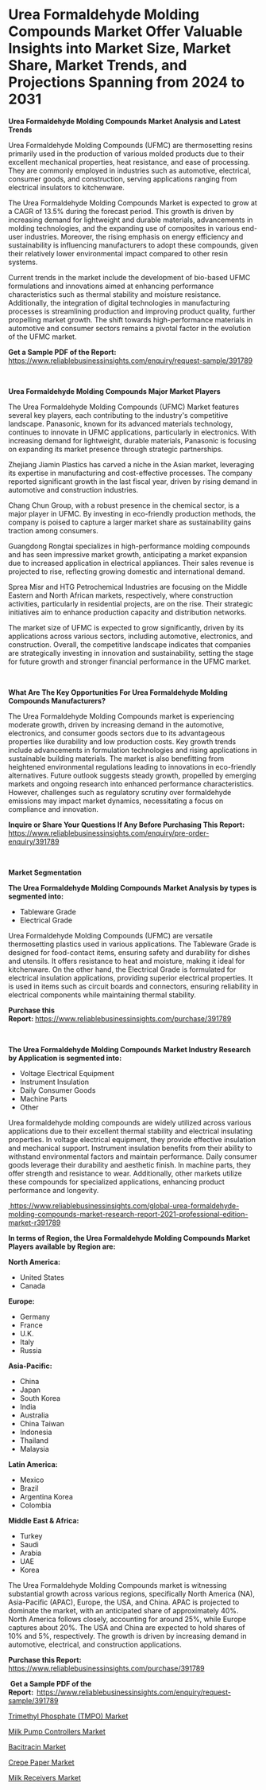 <p><h1>Urea Formaldehyde Molding Compounds Market Offer Valuable Insights into Market Size, Market Share, Market Trends, and Projections Spanning from 2024 to 2031</h1></p><p><strong>Urea Formaldehyde Molding Compounds Market Analysis and Latest Trends</strong></p>
<p><p>Urea Formaldehyde Molding Compounds (UFMC) are thermosetting resins primarily used in the production of various molded products due to their excellent mechanical properties, heat resistance, and ease of processing. They are commonly employed in industries such as automotive, electrical, consumer goods, and construction, serving applications ranging from electrical insulators to kitchenware.</p><p>The Urea Formaldehyde Molding Compounds Market is expected to grow at a CAGR of 13.5% during the forecast period. This growth is driven by increasing demand for lightweight and durable materials, advancements in molding technologies, and the expanding use of composites in various end-user industries. Moreover, the rising emphasis on energy efficiency and sustainability is influencing manufacturers to adopt these compounds, given their relatively lower environmental impact compared to other resin systems.</p><p>Current trends in the market include the development of bio-based UFMC formulations and innovations aimed at enhancing performance characteristics such as thermal stability and moisture resistance. Additionally, the integration of digital technologies in manufacturing processes is streamlining production and improving product quality, further propelling market growth. The shift towards high-performance materials in automotive and consumer sectors remains a pivotal factor in the evolution of the UFMC market.</p></p>
<p><strong>Get a Sample PDF of the Report:&nbsp;</strong> <a href="https://www.reliablebusinessinsights.com/enquiry/request-sample/391789?utm_campaign=60&utm_medium=2&utm_source=Github&utm_content=ia&utm_term=30102024&utm_id=urea-formaldehyde-molding-compounds">https://www.reliablebusinessinsights.com/enquiry/request-sample/391789</a></p>
<p>&nbsp;</p>
<p><strong>Urea Formaldehyde Molding Compounds Major Market Players</strong></p>
<p><p>The Urea Formaldehyde Molding Compounds (UFMC) Market features several key players, each contributing to the industry's competitive landscape. Panasonic, known for its advanced materials technology, continues to innovate in UFMC applications, particularly in electronics. With increasing demand for lightweight, durable materials, Panasonic is focusing on expanding its market presence through strategic partnerships.</p><p>Zhejiang Jiamin Plastics has carved a niche in the Asian market, leveraging its expertise in manufacturing and cost-effective processes. The company reported significant growth in the last fiscal year, driven by rising demand in automotive and construction industries.</p><p>Chang Chun Group, with a robust presence in the chemical sector, is a major player in UFMC. By investing in eco-friendly production methods, the company is poised to capture a larger market share as sustainability gains traction among consumers.</p><p>Guangdong Rongtai specializes in high-performance molding compounds and has seen impressive market growth, anticipating a market expansion due to increased application in electrical appliances. Their sales revenue is projected to rise, reflecting growing domestic and international demand.</p><p>Sprea Misr and HTG Petrochemical Industries are focusing on the Middle Eastern and North African markets, respectively, where construction activities, particularly in residential projects, are on the rise. Their strategic initiatives aim to enhance production capacity and distribution networks.</p><p>The market size of UFMC is expected to grow significantly, driven by its applications across various sectors, including automotive, electronics, and construction. Overall, the competitive landscape indicates that companies are strategically investing in innovation and sustainability, setting the stage for future growth and stronger financial performance in the UFMC market.</p></p>
<p>&nbsp;</p>
<p><strong>What Are The Key Opportunities For Urea Formaldehyde Molding Compounds Manufacturers?</strong></p>
<p><p>The Urea Formaldehyde Molding Compounds market is experiencing moderate growth, driven by increasing demand in the automotive, electronics, and consumer goods sectors due to its advantageous properties like durability and low production costs. Key growth trends include advancements in formulation technologies and rising applications in sustainable building materials. The market is also benefitting from heightened environmental regulations leading to innovations in eco-friendly alternatives. Future outlook suggests steady growth, propelled by emerging markets and ongoing research into enhanced performance characteristics. However, challenges such as regulatory scrutiny over formaldehyde emissions may impact market dynamics, necessitating a focus on compliance and innovation.</p></p>
<p><strong>Inquire or Share Your Questions If Any Before Purchasing This Report:</strong> <a href="https://www.reliablebusinessinsights.com/enquiry/pre-order-enquiry/391789?utm_campaign=60&utm_medium=2&utm_source=Github&utm_content=ia&utm_term=30102024&utm_id=urea-formaldehyde-molding-compounds">https://www.reliablebusinessinsights.com/enquiry/pre-order-enquiry/391789</a></p>
<p>&nbsp;</p>
<p><strong>Market Segmentation</strong></p>
<p><strong>The Urea Formaldehyde Molding Compounds Market Analysis by types is segmented into:</strong></p>
<p><ul><li>Tableware Grade</li><li>Electrical Grade</li></ul></p>
<p><p>Urea Formaldehyde Molding Compounds (UFMC) are versatile thermosetting plastics used in various applications. The Tableware Grade is designed for food-contact items, ensuring safety and durability for dishes and utensils. It offers resistance to heat and moisture, making it ideal for kitchenware. On the other hand, the Electrical Grade is formulated for electrical insulation applications, providing superior electrical properties. It is used in items such as circuit boards and connectors, ensuring reliability in electrical components while maintaining thermal stability.</p></p>
<p><strong>Purchase this Report:&nbsp;</strong><a href="https://www.reliablebusinessinsights.com/purchase/391789?utm_campaign=60&utm_medium=2&utm_source=Github&utm_content=ia&utm_term=30102024&utm_id=urea-formaldehyde-molding-compounds">https://www.reliablebusinessinsights.com/purchase/391789</a></p>
<p>&nbsp;</p>
<p><strong>The Urea Formaldehyde Molding Compounds Market Industry Research by Application is segmented into:</strong></p>
<p><ul><li>Voltage Electrical Equipment</li><li>Instrument Insulation</li><li>Daily Consumer Goods</li><li>Machine Parts</li><li>Other</li></ul></p>
<p><p>Urea formaldehyde molding compounds are widely utilized across various applications due to their excellent thermal stability and electrical insulating properties. In voltage electrical equipment, they provide effective insulation and mechanical support. Instrument insulation benefits from their ability to withstand environmental factors and maintain performance. Daily consumer goods leverage their durability and aesthetic finish. In machine parts, they offer strength and resistance to wear. Additionally, other markets utilize these compounds for specialized applications, enhancing product performance and longevity.</p></p>
<p><a href="https://www.reliablebusinessinsights.com/global-urea-formaldehyde-molding-compounds-market-research-report-2021-professional-edition-market-r391789?utm_campaign=60&utm_medium=2&utm_source=Github&utm_content=ia&utm_term=30102024&utm_id=urea-formaldehyde-molding-compounds">&nbsp;https://www.reliablebusinessinsights.com/global-urea-formaldehyde-molding-compounds-market-research-report-2021-professional-edition-market-r391789</a></p>
<p><strong>In terms of Region, the Urea Formaldehyde Molding Compounds Market Players available by Region are:</strong></p>
<p>
    <p> <strong> North America: </strong>
        <ul>
            <li>United States</li>
            <li>Canada</li>
        </ul>
        </p> 
    <p> <strong> Europe: </strong>
        <ul>
            <li>Germany</li>
            <li>France</li>
            <li>U.K.</li>
            <li>Italy</li>
            <li>Russia</li>
        </ul>
        </p> 
    <p> <strong> Asia-Pacific: </strong>
        <ul>
            <li>China</li>
            <li>Japan</li>
            <li>South Korea</li>
            <li>India</li>
            <li>Australia</li>
            <li>China Taiwan</li>
            <li>Indonesia</li>
            <li>Thailand</li>
            <li>Malaysia</li>
        </ul>
        </p> 
    <p> <strong> Latin America: </strong>
        <ul>
            <li>Mexico</li>
            <li>Brazil</li>
            <li>Argentina Korea</li>
            <li>Colombia</li>
        </ul>
        </p> 
    <p> <strong> Middle East & Africa: </strong>
        <ul>
            <li>Turkey</li>
            <li>Saudi</li>
            <li>Arabia</li>
            <li>UAE</li>
            <li>Korea</li>
        </ul>
    </p>
    </p>
<p><p>The Urea Formaldehyde Molding Compounds market is witnessing substantial growth across various regions, specifically North America (NA), Asia-Pacific (APAC), Europe, the USA, and China. APAC is projected to dominate the market, with an anticipated share of approximately 40%. North America follows closely, accounting for around 25%, while Europe captures about 20%. The USA and China are expected to hold shares of 10% and 5%, respectively. The growth is driven by increasing demand in automotive, electrical, and construction applications.</p></p>
<p><strong>Purchase this Report: </strong><a href="https://www.reliablebusinessinsights.com/purchase/391789?utm_campaign=60&utm_medium=2&utm_source=Github&utm_content=ia&utm_term=30102024&utm_id=urea-formaldehyde-molding-compounds">https://www.reliablebusinessinsights.com/purchase/391789</a></p>
<p>&nbsp;<strong>Get a Sample PDF of the Report:&nbsp;&nbsp;</strong><a href="https://www.reliablebusinessinsights.com/enquiry/request-sample/391789?utm_campaign=60&utm_medium=2&utm_source=Github&utm_content=ia&utm_term=30102024&utm_id=urea-formaldehyde-molding-compounds">https://www.reliablebusinessinsights.com/enquiry/request-sample/391789</a></p>
<p><strong></strong></p>
<p><p><a href="https://www.linkedin.com/pulse/trimethyl-phosphate-tmpo-market-analysis-report-global-insights-6mnuf?utm_campaign=60&utm_medium=2&utm_source=Github&utm_content=ia&utm_term=30102024&utm_id=urea-formaldehyde-molding-compounds">Trimethyl Phosphate (TMPO) Market</a></p><p><a href="https://issuu.com/reportprime-2/docs/milk-pump-controllers-market-size-2_e6e4edc26c3f3b?utm_campaign=60&utm_medium=2&utm_source=Github&utm_content=ia&utm_term=30102024&utm_id=urea-formaldehyde-molding-compounds">Milk Pump Controllers Market</a></p><p><a href="https://github.com/lourdestd6bs/Market-Research-Report-List-1/blob/main/bacitracin-market.md?utm_campaign=60&utm_medium=2&utm_source=Github&utm_content=ia&utm_term=30102024&utm_id=urea-formaldehyde-molding-compounds">Bacitracin Market</a></p><p><a href="https://github.com/tenoreduwagley4rt/Market-Research-Report-List-1/blob/main/crepe-paper-market.md?utm_campaign=60&utm_medium=2&utm_source=Github&utm_content=ia&utm_term=30102024&utm_id=urea-formaldehyde-molding-compounds">Crepe Paper Market</a></p><p><a href="https://issuu.com/reportprime-2/docs/milk-receivers-market-size-2030.ppt_c60b59c8c41ef0?utm_campaign=60&utm_medium=2&utm_source=Github&utm_content=ia&utm_term=30102024&utm_id=urea-formaldehyde-molding-compounds">Milk Receivers Market</a></p></p>